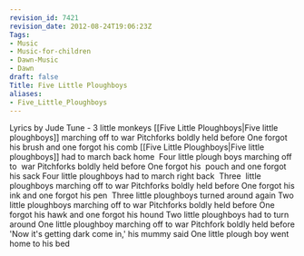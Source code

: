```yaml
---
revision_id: 7421
revision_date: 2012-08-24T19:06:23Z
Tags:
- Music
- Music-for-children
- Dawn-Music
- Dawn
draft: false
Title: Five Little Ploughboys
aliases:
- Five_Little_Ploughboys
---
```

Lyrics by Jude 
Tune - 3 little monkeys
[[Five Little Ploughboys|Five little ploughboys]] marching off to war
Pitchforks boldly held before
One forgot his brush and one forgot his comb
[[Five Little Ploughboys|Five little ploughboys]] had to march back home 
Four little plough boys marching off to  war
Pitchforks boldly held before
One forgot his  pouch and one forgot his sack
Four little ploughboys had to march right back 
Three  little ploughboys marching off to war
Pitchforks boldly held before
One forgot his ink and one forgot his pen 
Three little ploughboys turned around again
Two little ploughboys marching off to war
Pitchforks boldly held before
One forgot his hawk and one forgot his hound
Two little ploughboys had to turn around
One little ploughboy marching off to war
Pitchfork boldly held before
'Now it's getting dark come in,' his mummy said
One little plough boy went home to his bed